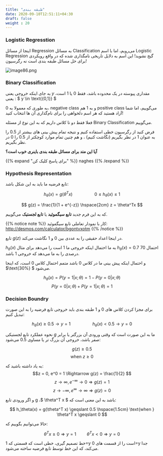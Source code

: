 ```yaml
---
title: "طبقه بندی"
date: 2020-09-10T12:51:11+04:30
draft: false
weight : 20
---
```


### Logistic Regresstion

اینجا از مسائل Regression به مسائل Classification
می‌رویم، اما با اسم Logistic Regression گیج نشوید!
این اسم به دلایل تاریخی نامگذاری شده که در واقع
رویکردی برای حل مسائل طبقه بندی است نه رگرسیون!

![image86.png](../images/image86.png?width=18pc)

### Binary Classification

به جای اینکه خروجی یعنی $y$  مقداری پیوسته در یک
محدوده باشد، فقط $0$ یا $1$ است، یعنی : $ y \in \text{{0,1}} $


به طوری که معمولا به $0$، negative class   و به $1$ هم
positive class می‌گوییم، اما شما آزاد هستید که هر
اسم دلخواهی را برای نام‌گذاری آن ها انتخاب کنید!

فعلا فقط دو تا کلاس داریم که به این نوع از مسئله
Binary Classification می‌گوییم.

فرض کنید از رگرسیون خطی استفاده کنیم و نتیجه
تمام پیش بینی های بیشتر از $0.5$ را به عنوان 1 در
نظر بگیریم (نگاشت کنیم) ، و هم چنین تمام موارد
کوچکتر از $0.5$ را $0$ در نظر بگیریم.

**آیا این متد برای مسائل طبقه بندی باینری خوب است؟**

{{% expand "برای پاسخ کلیک کن" %}}
naghes
{{% /expand %}}


### Hypothesis Representation

تابع فرضیه ما باید به این شکل باشد:

$$ h_\theta(x) = g(\theta^T x)  \hspace{2cm} 0 \leqslant h_\theta(x) \leqslant 1  $$

$$ g(z) = \frac{1}{1 + e^{-z}} \hspace{2cm} z = \theta^Tx $$

که به این فرم جدید **تابع سیگموئید** یا **تابع لجستیک**
می‌گوییم.


{{% notice note %}}
کار با نمودار تعاملی تابع سیگموئید:
http://desmos.com/calculator/bgontvxotm
{{% /notice %}}


تابع $g(z)$ در اینجا اعداد حقیقی را به عددی بین $0$ و
$1$ نگاشت می‌کند.

$h_\theta(x)$ به ما احتمال اینکه خروجی ما $1$ است را می‌دهد
برای مثال $h_\theta(x) = 0.7$ احتمال 70 درصدی را به ما
می‌دهد که خروجی $1$ باشد.

و احتمال اینکه پیش بینی ما در کلاس $0$ باشد متمم
احتمال کلاس 0 است، که اینجا $\text{30%} $ می‌شود.

$$ h_\theta(x)  = P (y=1 | x;\theta) =  1 - P (y = 0 | x;\theta) $$
$$ P (y=0 | x;\theta) + P (y=1 | x;\theta) = 1 $$


### Decision Boundry 

برای مجزا کردن کلاس های $0$ و $1$ طبقه بندی باید
خروجی تابع فرضیه را به این صورت تبدیل کنیم:

$$ h_\theta(x) \geqslant 0.5 \rightarrow y = 1 \hspace{2cm} h_\theta(x) < 0.5  \rightarrow  y = 0  $$

نحوه عملکرد تابع لجستیکی $g$ ما به این صورت است
که وقتی ورودی آن بزرگتر یا برابر صفر باشد، خروجی
آن بزرگ تر یا مساوی $0.5$ می‌شود:

$$ g(z) \geqslant 0.5 $$
$$ \text{ when } z \geqslant 0 $$


به یاد داشته باشید که:
$$z = 0, e^0 = 1 \Rightarrow g(z) = \frac{1}{2} $$
$$ z \rightarrow \infty, e^{-\infty} \rightarrow 0 \Rightarrow  g(z) = 1 $$
$$ z \rightarrow -\infty, e^{\infty} \rightarrow \infty \Rightarrow  g(z) = 0 $$

و اگر ورودی تابع g ،$ \theta^T x $ باشد به این معنی است که:

$$ h_\theta(x) = g(\theta^T x) \geqslant 0.5 \hspace{1.5cm} \text{when } \theta^T x \geqslant 0 $$

حالا می‌توانیم بگوییم که:

$$ \theta^T x \geqslant 0 \Rightarrow y = 1 \hspace{1cm} \theta^T x < 0  \Rightarrow  y = 0  $$

خط تصمیم گیری، خطی است که قسمتی که 1=y است 
را از قسمت های 0=y جدا می‌کند، که این خط توسط
تابع فرضیه ساخته می‌شود.
